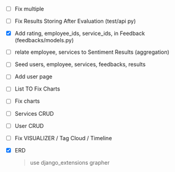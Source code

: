 

- [ ] Fix multiple
- [ ] Fix Results Storing After Evaluation (test/api py)
- [x] Add rating, employee_ids, service_ids, in Feedback (feedbacks/models.py)
- [ ] relate employee, services to Sentiment Results (aggregation)
- [ ] Seed users, employee, services, feedbacks, results
- [ ] Add user page 
- [ ] List TO Fix Charts
- [ ] Fix charts
- [ ] Services CRUD
- [ ] User CRUD
- [ ] Fix VISUALIZER / Tag Cloud / Timeline
- [x] ERD
    > use django_extensions grapher

